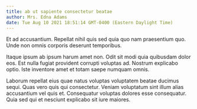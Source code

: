 ```yaml
---
title: ab ut sapiente consectetur beatae
author: Mrs. Edna Adams
date: Tue Aug 10 2021 18:51:14 GMT-0400 (Eastern Daylight Time)
---
```

Et ad accusantium. Repellat nihil quis sed quia quo nam praesentium quo. Unde non omnis corporis deserunt temporibus.

 Itaque ipsum ab ipsum harum amet non. Odit sit modi quia quibusdam dolor eos. Est nulla fugiat provident corrupti voluptas ad. Nostrum explicabo optio. Iste inventore amet et totam saepe numquam omnis.

 Laborum repellat eius quae natus voluptas voluptatem beatae ducimus sequi. Quas vero quis qui consectetur. Veniam voluptatum sint illum alias accusantium vel quis et. Consequatur voluptas dolores esse consequatur. Quia sed qui et nesciunt explicabo sit iure maiores.